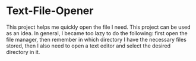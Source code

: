 # Text-File-Opener
This project helps me quickly open the file I need. This project can be used as an idea. In general, I became too lazy to do the following: first open the file manager, then remember in which directory I have the necessary files stored, then I also need to open a text editor and select the desired directory in it.
